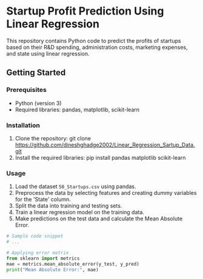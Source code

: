 # Startup Profit Prediction Using Linear Regression

This repository contains Python code to predict the profits of startups based on their R&D spending, administration costs, marketing expenses, and state using linear regression.

## Getting Started

### Prerequisites

- Python (version 3)
- Required libraries: pandas, matplotlib, scikit-learn

### Installation

1. Clone the repository:
git clone  https://github.com/dineshghadge2002/Linear_Regression_Sartup_Data.git
2. Install the required libraries:
pip install pandas matplotlib scikit-learn

### Usage

1. Load the dataset `50_Startups.csv` using pandas.
2. Preprocess the data by selecting features and creating dummy variables for the 'State' column.
3. Split the data into training and testing sets.
4. Train a linear regression model on the training data.
5. Make predictions on the test data and calculate the Mean Absolute Error.

```python
# Sample code snippet
# ...

# Applying error matrix
from sklearn import metrics
mae = metrics.mean_absolute_error(y_test, y_pred)
print("Mean Absolute Error:", mae)
